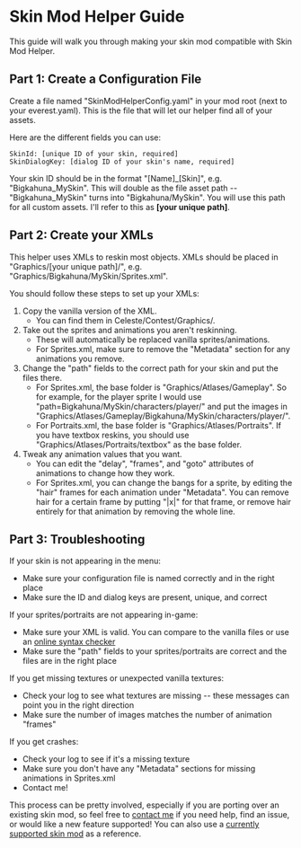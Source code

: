 Skin Mod Helper Guide
======================

This guide will walk you through making your skin mod compatible with Skin Mod Helper.


Part 1: Create a Configuration File
-----------------------------------
Create a file named "SkinModHelperConfig.yaml" in your mod root (next to your everest.yaml). 
This is the file that will let our helper find all of your assets.

Here are the different fields you can use:
```
SkinId: [unique ID of your skin, required]
SkinDialogKey: [dialog ID of your skin's name, required]
```

Your skin ID should be in the format "[Name]_[Skin]", e.g. "Bigkahuna_MySkin". This will double
as the file asset path -- "Bigkahuna_MySkin" turns into "Bigkahuna/MySkin". You will use this path
for all custom assets. I'll refer to this as **[your unique path]**.


Part 2: Create your XMLs
-------------------------
This helper uses XMLs to reskin most objects. XMLs should be placed in "Graphics/[your unique path]/",
e.g. "Graphics/Bigkahuna/MySkin/Sprites.xml".

You should follow these steps to set up your XMLs:
1. Copy the vanilla version of the XML.
   * You can find them in Celeste/Contest/Graphics/.
2. Take out the sprites and animations you aren't reskinning.
   * These will automatically be replaced vanilla sprites/animations.
   * For Sprites.xml, make sure to remove the "Metadata" section for any animations you remove.
3. Change the "path" fields to the correct path for your skin and put the files there.
   * For Sprites.xml, the base folder is "Graphics/Atlases/Gameplay". So for example, for the player
    sprite I would use "path=Bigkahuna/MySkin/characters/player/" and put the images in
    "Graphics/Atlases/Gameplay/Bigkahuna/MySkin/characters/player/".
   * For Portraits.xml, the base folder is "Graphics/Atlases/Portraits". If you have textbox
    reskins, you should use "Graphics/Atlases/Portraits/textbox" as the base folder.
4. Tweak any animation values that you want.
   * You can edit the "delay", "frames", and "goto" attributes of animations to change how they work.
   * For Sprites.xml, you can change the bangs for a sprite, by editing the "hair" frames for
    each animation under "Metadata". You can remove hair for a certain frame by putting "|x|" for
    that frame, or remove hair entirely for that animation by removing the whole line.


Part 3: Troubleshooting
-----------------------
If your skin is not appearing in the menu:
* Make sure your configuration file is named correctly and in the right place
* Make sure the ID and dialog keys are present, unique, and correct

If your sprites/portraits are not appearing in-game:
* Make sure your XML is valid. You can compare to the vanilla files or use an [online syntax checker](https://www.xmlvalidation.com/)
* Make sure the "path" fields to your sprites/portraits are correct and the files are in the right place

If you get missing textures or unexpected vanilla textures:
* Check your log to see what textures are missing -- these messages can point you in the right direction
* Make sure the number of images matches the number of animation "frames"

If you get crashes:
* Check your log to see if it's a missing texture
* Make sure you don't have any "Metadata" sections for missing animations in Sprites.xml
* Contact me!

This process can be pretty involved, especially if you are porting over an existing skin mod,
so feel free to [contact me](../../README.md#contact) if you need help, find an issue, or would
like a new feature supported! You can also use a [currently supported skin mod](../../README.md#installation-guide) as a reference.